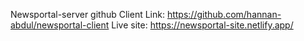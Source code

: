 Newsportal-server
github Client Link: https://github.com/hannan-abdul/newsportal-client
Live site: https://newsportal-site.netlify.app/
